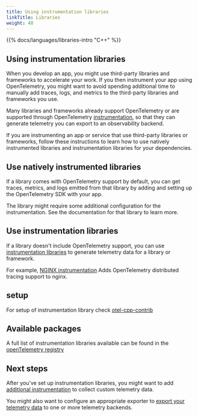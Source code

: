 ```yaml
---
title: Using instrumentation libraries
linkTitle: Libraries
weight: 40
---
```


{{% docs/languages/libraries-intro "C++" %}}


## Using instrumentation libraries


When you develop an app, you might use third-party libraries and frameworks to accelerate your work. If you then 
instrument your app using OpenTelemetry, you might want to avoid spending additional time to manually add traces, 
logs, and metrics to the third-party libraries and frameworks you use.

Many libraries and frameworks already support OpenTelemetry or are supported through OpenTelemetry
[instrumentation](https://opentelemetry.io/docs/concepts/instrumentation/libraries/),
so that they can generate telemetry you can export to an observability backend.

If you are instrumenting an app or service that use third-party libraries or frameworks, follow these instructions to 
learn how to use natively instrumented libraries and instrumentation libraries for your dependencies.


## Use natively instrumented libraries

If a library comes with OpenTelemetry support by default, you can get traces, metrics, and logs emitted from that 
library by adding and setting up the OpenTelemetry SDK with your app.

The library might require some additional configuration for the instrumentation. See the documentation for that 
library to learn more.


## Use instrumentation libraries


If a library doesn't include OpenTelemetry support, you can use
[instrumentation libraries](https://opentelemetry.io/docs/specs/otel/glossary/#instrumentation-library)
to generate telemetry data for a library or framework.

For example,
[NGINX instrumentation](https://github.com/open-telemetry/opentelemetry-cpp-contrib/tree/main/instrumentation/nginx)
Adds OpenTelemetry distributed tracing support to nginx.


## setup

For setup of instrumentation library check [otel-cpp-contrib](https://github.com/open-telemetry/opentelemetry-cpp-contrib/tree/main/instrumentation)


## Available packages

A full list of instrumentation libraries available can be found in the [openTelemetry registry](https://opentelemetry.io/ecosystem/registry/?language=cpp&component=instrumentation)


## Next steps

After you've set up instrumentation libraries, you might want to add
[additional instrumentation](https://opentelemetry.io/docs/languages/cpp/instrumentation/) to collect
custom telemetry data.

You might also want to configure an appropriate exporter to
[export your telemetry data]( https://opentelemetry.io/docs/languages/cpp/exporters/) to one or more
telemetry backends.